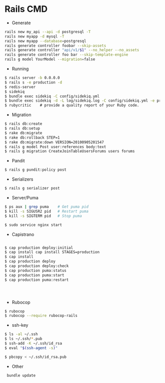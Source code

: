 # Rails CMD



* Generate
```bash
rails new my_api --api -d postgresql -T
rails new myapp -d mysql -T
rails new myapp --database=postgresql 
rails generate controller foobar --skip-assets
rails generate controller "api/v1/$1" --no_helper --no_assets
rails generate controller foo bar --skip-template-engine
rails g model YourModel --migration=false

```

* Running 

```bash
$ rails server -b 0.0.0.0
$ rails s -e production -d
$ redis-server
$ sidekiq
$ bundle exec sidekiq -C config/sidekiq.yml
$ bundle exec sidekiq -d -L log/sidekiq.log -C config/sidekiq.yml -e production
$ rubycritic    # provide a quality report of your Ruby code.
```

* Migration

```bash
$ rails db:create 
$ rails db:setup
$ rake db:migrate
$ rake db:rollback STEP=1 
$ rake db:migrate:down VERSION=20100905201547
$ rails g model Post user:references body:text
$ rails g migration CreateJoinTableUsersForums users forums

```


* Pandit
```bash
$ rails g pundit:policy post
```

* Serializers
```bash
$ rails g serializer post
```

* Server/Puma
```bash
$ ps aux | grep puma    # Get puma pid
$ kill -s SIGUSR2 pid   # Restart puma
$ kill -s SIGTERM pid   # Stop puma

$ sudo service nginx start

```

* Capistrano

```bash

$ cap production deploy:initial
$ cap install cap install STAGES=production
$ cap install
$ cap production deploy
$ cap production deploy:check
$ cap production puma:status
$ cap production puma:start
$ cap production puma:restart





```

* Rubocop
```bash
$ rubocop
$ rubocop --require rubocop-rails


```


* ssh-key
```bash
$ ls -al ~/.ssh
$ ls ~/.ssh/*.pub
$ ssh-add -K ~/.ssh/id_rsa
$ eval "$(ssh-agent -s)"

$ pbcopy < ~/.ssh/id_rsa.pub
```

* Other
```bash
 bundle update
 ```









 


